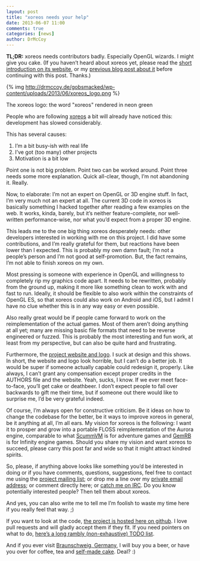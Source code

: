 ```yaml
---
layout: post
title: "xoreos needs your help"
date: 2013-06-07 11:00
comments: true
categories: [news]
author: DrMcCoy
---
```


**TL;DR:** xoreos needs contributors badly. Especially OpenGL wizards. I might give you cake.
(If you haven’t heard about xoreos yet, please read the [short introduction on its website](http://xoreos.org/), or my [previous blog post about it](http://drmccoy.de/gobsmacked/?p=484) before continuing with this post. Thanks.)

{% img http://drmccoy.de/gobsmacked/wp-content/uploads/2013/06/xoreos_logo.png %}

The xoreos logo: the word "xoreos" rendered in neon green

People who are following [xoreos](http://xoreos.org/) a bit will already have noticed this: development has slowed considerably.

This has several causes:

1. I’m a bit busy-ish with real life
2. I’ve got (too many) other projects
3. Motivation is a bit low

Point one is not big problem.
Point two can be worked around.
Point three needs some more explanation.
Quick all-clear, though, I’m not abandoning it. Really.

Now, to elaborate: I’m not an expert on OpenGL or 3D engine stuff. In fact, I’m very much not an expert at all. The current 3D code in xoreos is basically something I hacked together after reading a few examples on the web. It works, kinda, barely, but it’s neither feature-complete, nor well-written performance-wise, nor what you’d expect from a proper 3D engine.

This leads me to the one big thing xoreos desperately needs: other developers interested in working with me on this project. I did have some contributions, and I’m really grateful for them, but reactions have been lower than I expected. This is probably my own damn fault; I’m not a people’s person and I’m not good at self-promotion. But, the fact remains, I’m not able to finish xoreos on my own.

Most pressing is someone with experience in OpenGL and willingness to completely rip my graphics code apart. It needs to be rewritten, probably from the ground up, making it more like something clean to work with and fast to run. Ideally, it should be flexible to also work within the constraints of OpenGL ES, so that xoreos could also work on Android and iOS, but I admit I have no clue whether this is in any way easy or even possible.

Also really great would be if people came forward to work on the reimplementation of the actual games. Most of them aren’t doing anything at all yet; many are missing basic file formats that need to be reverse engineered or fuzzed. This is probably the most interesting and fun work, at least from my perspective, but can also be quite hard and frustrating.

Furthermore, the [project website and logo](http://xoreos.org). I suck at design and this shows. In short, the website and logo look horrible, but I can’t do a better job. It would be super if someone actually capable could redesign it, properly. Like always, I can’t grant any compensation except proper credits in the AUTHORS file and the website. Yeah, sucks, I know. If we ever meet face-to-face, you’ll get cake or deathbeer. I don’t expect people to fall over backwards to gift me their time, but if someone out there would like to surprise me, I’d be very grateful indeed.

Of course, I’m always open for constructive criticism. Be it ideas on how to change the codebase for the better, be it ways to improve xoreos in general, be it anything at all, I’m all ears.
My vision for xoreos is the following: I want it to prosper and grow into a portable FLOSS reimplementation of the Aurora engine, comparable to what [ScummVM](http://scummvm.org) is for adventure games and [GemRB](http://gemrb.org) is for Infinity engine games. Should you share my vision and want xoreos to succeed, please carry this post far and wide so that it might attract kindred spirits.

So, please, if anything above looks like something you’d be interested in doing or if you have comments, questions, suggestions, feel free to contact me using the [project mailing list](https://xoreos.org/mailman/listinfo/xoreos-devel); or drop me a line over my [private email address](drmccoy@drmccoy.de); or comment directly here; or [catch me on IRC](irc://irc.freenode.net/xoreos). Do you know potentially interested people? Then tell them about xoreos.

And yes, you can also write me to tell me I’m foolish to waste my time here if you really feel that way. ;)

If you want to look at the code, [the project is hosted here on github](https://github.com/DrMcCoy/xoreos). I love pull requests and will gladly accept them if they fit. If you need pointers on what to do, [here’s a long rambly (non-exhaustive) TODO list](https://github.com/DrMcCoy/xoreos/wiki/TODO).

And if you ever visit [Braunschweig, Germany](https://en.wikipedia.org/wiki/Braunschweig), I will buy you a beer, or have you over for coffee, tea and [self-made cake](http://drmccoy.de/cakesmacked/). Deal? :)